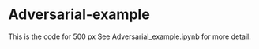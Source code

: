 # Adversarial-example

This is the code for 500 px
See Adversarial_example.ipynb for more detail.


